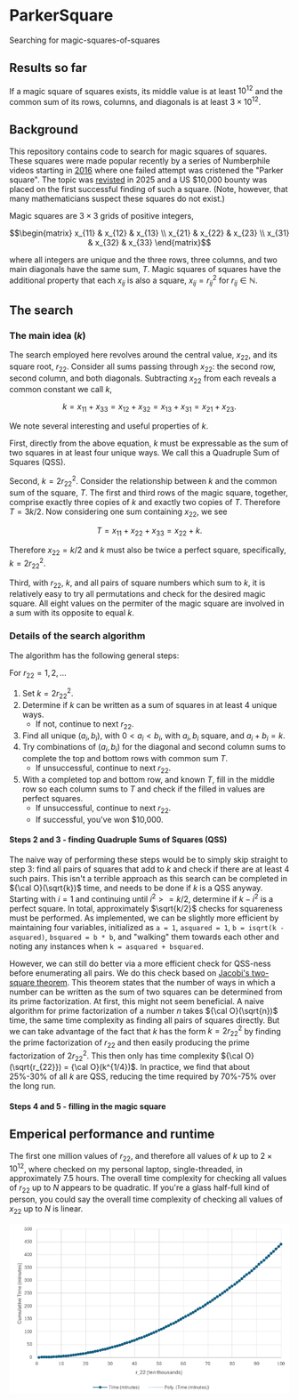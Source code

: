 # ParkerSquare
Searching for magic-squares-of-squares

## Results so far

If a magic square of squares exists, its middle value is at least $10^{12}$ and the common sum of its rows, columns, and diagonals is at least $3 \times 10^{12}$.

## Background

This repository contains code to search for magic squares of squares. These squares were made popular recently by a series of Numberphile videos starting in [2016](https://www.youtube.com/watch?v=aOT_bG-vWyg) where one failed attempt was cristened the "Parker square". The topic was [revisted](https://www.youtube.com/watch?v=stpiBy6gWOA) in 2025 and a US \$10,000 bounty was placed on the first successful finding of such a square. (Note, however, that many mathematicians suspect these squares do not exist.)

Magic squares are $3 \times 3$ grids of positive integers,
```math
\begin{matrix}
x_{11} & x_{12} & x_{13} \\
x_{21} & x_{22} & x_{23} \\
x_{31} & x_{32} & x_{33}
\end{matrix}
```
where all integers are unique and the three rows, three columns, and two main diagonals have the same sum, $T$. Magic squares of squares have the additional property that each $x_{ij}$ is also a square, $x_{ij} = r_{ij}^2$ for $r_{ij} \in \mathbb{N}$.

## The search

### The main idea ($k$)

The search employed here revolves around the central value, $x_{22}$, and its square root, $r_{22}$. Consider all sums passing through $x_{22}$: the second row, second column, and both diagonals. Subtracting $x_{22}$ from each reveals a common constant we call $k$,

$$
k = x_{11} + x_{33} = x_{12} + x_{32} = x_{13} + x_{31} = x_{21} + x_{23}.
$$

We note several interesting and useful properties of $k$. 

First, directly from the above equation, $k$ must be expressable as the sum of two squares in at least four unique ways. We call this a Quadruple Sum of Squares (QSS).

Second, $k = 2r_{22}^2$. Consider the relationship between $k$ and the common sum of the square, $T$. The first and third rows of the magic square, together, comprise exactly three copies of $k$ and exactly two copies of $T$. Therefore $T = 3k/2$. Now considering one sum containing $x_{22}$, we see

$$
T = x_{11} + x_{22} + x_{33} = x_{22} + k.
$$

Therefore $x_{22} = k/2$ and $k$ must also be twice a perfect square, specifically, $k = 2r_{22}^2$.

Third, with $r_{22}$, $k$, and all pairs of square numbers which sum to $k$, it is relatively easy to try all permutations and check for the desired magic square. All eight values on the permiter of the magic square are involved in a sum with its opposite to equal $k$.

### Details of the search algorithm

The algorithm has the following general steps:

For $r_{22} = 1,2,\dots$
1. Set $k = 2r_{22}^2$.
2. Determine if $k$ can be written as a sum of squares in at least 4 unique ways.
    - If not, continue to next $r_{22}$.
3. Find all unique $(a_i, b_i)$, with $0 < a_i < b_i$, with $a_i,b_i$ square, and $a_i + b_i = k$.
4. Try combinations of $(a_i, b_i)$ for the diagonal and second column sums to complete the top and bottom rows with common sum $T$.
    - If unsuccessful, continue to next $r_{22}$.
5. With a completed top and bottom row, and known $T$, fill in the middle row so each column sums to $T$ and check if the filled in values are perfect squares.
    - If unsuccessful, continue to next $r_{22}$.
    - If successful, you've won \$10,000.
  
#### Steps 2 and 3 - finding Quadruple Sums of Squares (QSS)

The naive way of performing these steps would be to simply skip straight to step 3: find all pairs of squares that add to $k$ and check if there are at least 4 such pairs. This isn't a terrible approach as this search can be completed in ${\cal O}(\sqrt{k})$ time, and needs to be done if $k$ is a QSS anyway. Starting with $i = 1$ and continuing until $i^2 >= k/2$, determine if $k - i^2$ is a perfect square. In total, approximately $\sqrt{k/2}$ checks for squareness must be performed. As implemented, we can be slightly more efficient by maintaining four variables, initialized as `a = 1`, `asquared = 1`, `b = isqrt(k - asquared)`, `bsquared = b * b`, and "walking" them towards each other and noting any instances when `k = asquared + bsquared`.

However, we can still do better via a more efficient check for QSS-ness before enumerating all pairs. We do this check based on [Jacobi's two-square theorem](https://en.wikipedia.org/wiki/Sum_of_two_squares_theorem#Jacobi's_two-square_theorem). This theorem states that the number of ways in which a number can be written as the sum of two squares can be determined from its prime factorization. At first, this might not seem beneficial. A naive algorithm for prime factorization of a number $n$ takes ${\cal O}(\sqrt{n})$ time, the same time complexity as finding all pairs of squares directly. But we can take advantage of the fact that $k$ has the form $k = 2r_{22}^2$ by finding the prime factorization of $r_{22}$ and then easily producing the prime factorization of $2r_{22}^2$. This then only has time complexity ${\cal O}(\sqrt{r_{22}}) = {\cal O}(k^{1/4})$. In practice, we find that about 25%-30% of all $k$ are QSS, reducing the time required by 70%-75% over the long run.

#### Steps 4 and 5 - filling in the magic square



## Emperical performance and runtime

The first one million values of $r_{22}$, and therefore all values of $k$ up to $2 \times 10^{12}$, where checked on my personal laptop, single-threaded, in approximately 7.5 hours. The overall time complexity for checking all values of $r_{22}$ up to $N$ appears to be quadratic. If you're a glass half-full kind of person, you could say the overall time complexity of checking all values of $x_{22}$ up to $N$ is linear.

![Plot showing a quadratic relationship between $r_{22}$ and cumulative runtime.](parkersquare_time.png)
